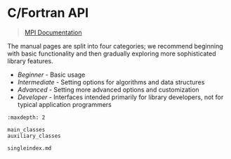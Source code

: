# C/Fortran API

> [MPI Documentation](https://docs.open-mpi.org/)

The manual pages are split into four categories; we recommend
beginning with basic functionality and then gradually exploring more
sophisticated library features.

- *Beginner* - Basic usage
- *Intermediate* - Setting options for algorithms and data structures
- *Advanced* - Setting more advanced options and customization
- *Developer* - Interfaces intended primarily for library developers, not for typical application programmers

```{toctree}
:maxdepth: 2

main_classes
auxiliary_classes

singleindex.md
```
